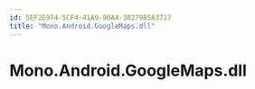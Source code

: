 ```yaml
---
id: 5EF2E974-5CF4-41A9-90A4-30279B5A3717
title: "Mono.Android.GoogleMaps.dll"
---
```


# Mono.Android.GoogleMaps.dll
